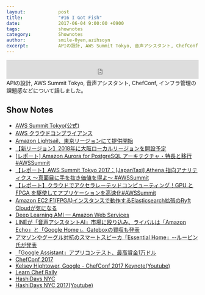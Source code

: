 ```yaml
---
layout:            post
title:             "#16 I Got Fish"
date:              2017-06-04 9:00:00 +0900
tags:              shownotes
category:          Shownotes
author:            smile-0yen,azihsoyn
excerpt:           APIの設計, AWS Summit Tokyo, 音声アシスタント, ChefConf, インフラ管理の課題感などについて話しました。
---
```

<iframe width="100%" height="50" scrolling="no" frameborder="no" src="https://w.soundcloud.com/player/?url=https%3A//api.soundcloud.com/tracks/325932772&amp;auto_play=false&amp;hide_related=false&amp;show_user=true&amp;show_reposts=false&amp;visual=false&amp;show_artwork=false&amp;default_height=75"></iframe>
APIの設計, AWS Summit Tokyo, 音声アシスタント, ChefConf, インフラ管理の課題感などについて話しました。

## Show Notes
- [AWS Summit Tokyo(公式)](http://www.awssummit.tokyo/)
- [AWS クラウドコンプライアンス](https://aws.amazon.com/jp/compliance/)
- [Amazon Lightsail、東京リージョンにて提供開始](https://aws.amazon.com/jp/blogs/news/amazon-lightsail-tokyo-region-launch/)
- [【新リージョン】2018年に大阪ローカルリージョンを開設予定](https://aws.amazon.com/jp/blogs/news/new-osaka-local-region-coming-in-2018/)
- [[レポート] Amazon Aurora for PostgreSQL アーキテクチャ・特長と移行 #AWSSummit](http://dev.classmethod.jp/cloud/aws/aurora-for-postgresql-summit2017/)
- [【レポート】AWS Summit Tokyo 2017：[JapanTaxi] Athena 指向アナリティクス 〜真面目に手を抜き価値を得よ〜 #AWSSummit](http://dev.classmethod.jp/cloud/aws/japan-taxi-athena-analytics/)
- [【レポート】クラウドでアクセラレーテッドコンピューティング！GPU と FPGA を駆使してアプリケーションを高速化#AWSSummit](http://dev.classmethod.jp/cloud/aws/gpu_fpga_awssummit2017/)
- [Amazon EC2 F1(FPGA)インスタンスで動作するElasticsearch拡張のRyft Cloudが気になる](http://dev.classmethod.jp/cloud/ryft-cloud/)
- [Deep Learning AMI — Amazon Web Services](https://aws.amazon.com/jp/amazon-ai/amis/)
- [LINEが「音声アシスタントAI」市場に殴り込み、ライバルは「Amazon Echo」と「Google Home」。Gateboxの買収も発表](https://robotstart.info/2017/03/02/line-clova.html)
- [アマゾンやグーグル対抗のスマートスピーカ「Essential Home」--ルービン氏が発表 ](https://japan.cnet.com/article/35101998/)
- [「Google Assistant」アプリコンテスト、最高賞金1万ドル](http://www.itmedia.co.jp/news/articles/1705/30/news079.html)
- [ChefConf 2017](https://chefconf.chef.io/2017/)
- [Kelsey Hightower, Google - ChefConf 2017 Keynote(Youtube)](https://www.youtube.com/watch?v=-yTeXCY3iM0&t=1264s)
- [Learn Chef Rally](https://learn.chef.io/)
- [HashiDays NYC](https://www.hashidays.com/nyc.html)
- [HashiDays NYC 2017(Youtube)](https://www.youtube.com/watch?v=4pMr9rbUFzI&list=PL81sUbsFNc5Y7L3B7R91AFRwaOLPnfLne)
